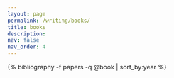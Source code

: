 ```yaml
---
layout: page
permalink: /writing/books/
title: books
description:
nav: false
nav_order: 4
---
```

<!-- _pages/publications.md -->
<div class="publications">

  {% bibliography -f papers -q @book | sort_by:year %}

</div>




